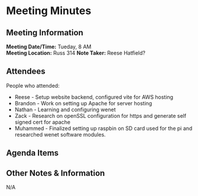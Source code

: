 # Meeting Minutes
## Meeting Information
**Meeting Date/Time:** Tueday, 8 AM  
**Meeting Location:** Russ 314
**Note Taker:** Reese Hatfield?

## Attendees
People who attended:
- Reese - Setup website backend, configured vite for AWS hosting
- Brandon - Work on setting up Apache for server hosting
- Nathan - Learning and configuring wenet
- Zack - Research on openSSL configuration for https and generate self signed cert for apache
- Muhammed - Finalized setting up raspbin on SD card used for the pi and researched wenet software modules.
## Agenda Items


## Other Notes & Information
N/A
